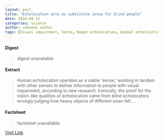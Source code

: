 ```yaml
---
layout: post
title: "Echolocation acts as substitute sense for blind people"
date: 2016-04-12
categories: Science
author: unknown author
tags: [Visual impairment, Sense, Human echolocation, Animal echolocation, Psychology, Human, Visual perception, Mental processes, Psychological concepts, Cognitive science, Neuroscience, Cognition, Neuropsychological assessment, Nervous system, Emergence, Behavioural sciences, Neuropsychology, Senses]
---
```



#### Digest
>digest unavailable

#### Extract
>Human echolocation operates as a viable 'sense,' working in tandem with other senses to deliver information to people with visual impairment, according to new research. Ironically, the proof for the vision-like qualities of echolocation came from blind echolocators wrongly judging how heavy objects of different sizes felt....

#### Factsheet
>factsheet unavailable

[Visit Link](http://feeds.sciencedaily.com/~r/sciencedaily/~3/Oj_uQk3kgJw/141223132542.htm)


